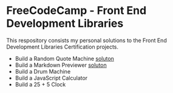 # FreeCodeCamp - Front End Development Libraries

This respository consists my personal solutions to the Front End Development Libraries Certification projects.

- Build a Random Quote Machine [soluton](https://eclectic-beignet-e00272.netlify.app/)
- Build a Markdown Previewer [soluton](https://exquisite-dolphin-089a43.netlify.app/)
- Build a Drum Machine
- Build a JavaScript Calculator
- Build a 25 + 5 Clock
